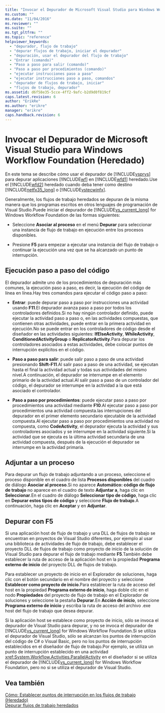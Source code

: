 ```yaml
---
title: "Invocar el Depurador de Microsoft Visual Studio para Windows Workflow Foundation (Heredado) | Microsoft Docs"
ms.custom: ""
ms.date: "11/04/2016"
ms.reviewer: ""
ms.suite: ""
ms.tgt_pltfrm: ""
ms.topic: "reference"
helpviewer_keywords: 
  - "depurador, flujo de trabajo"
  - "depurar flujos de trabajo, iniciar el depurador"
  - "depuración, usar el depurador del flujo de trabajo"
  - "Entrar (comando)"
  - "Paso a paso para salir (comando)"
  - "Paso a paso por procedimientos (comando)"
  - "ejecutar instrucciones paso a paso"
  - "ejecutar instrucciones paso a paso, comandos"
  - "depurador de flujos de trabajo, iniciar"
  - "flujos de trabajo, depurador"
ms.assetid: d6f58e35-5cce-4ff2-9afc-b2d9d0f819cf
caps.latest.revision: 6
author: "ErikRe"
ms.author: "erikre"
manager: "erikre"
caps.handback.revision: 6
---
```

# Invocar el Depurador de Microsoft Visual Studio para Windows Workflow Foundation (Heredado)
En este tema se describe cómo usar el depurador de [!INCLUDE[vsprvs](../code-quality/includes/vsprvs_md.md)] para depurar aplicaciones [!INCLUDE[wf](../workflow-designer/includes/wf_md.md)] en [!INCLUDE[wfd1](../workflow-designer/includes/wfd1_md.md)] heredado.Use el [!INCLUDE[wfd2](../workflow-designer/includes/wfd2_md.md)] heredado cuando deba tener como destino [!INCLUDE[netfx35_long](../workflow-designer/includes/netfx35_long_md.md)] o [!INCLUDE[vstecwinfx](../workflow-designer/includes/vstecwinfx_md.md)].  
  
 Generalmente, los flujos de trabajo heredados se depuran de la misma manera que los programas escritos en otros lenguajes de programación de Visual Studio.Puede iniciar el depurador de [!INCLUDE[vs_current_long](../misc/includes/vs_current_long_md.md)] for Windows Workflow Foundation de las formas siguientes:  
  
-   Seleccione **Asociar al proceso** en el menú **Depurar** para seleccionar una instancia de flujo de trabajo en ejecución entre los procesos disponibles.  
  
-   Presione **F5** para empezar a ejecutar una instancia del flujo de trabajo o continuar la ejecución una vez que se ha alcanzado un punto de interrupción.  
  
## Ejecución paso a paso del código  
 El depurador admite uno de los procedimientos de depuración más comunes, la ejecución paso a paso, es decir, la ejecución del código de línea en línea.Hay tres comandos para ejecutar el código paso a paso:  
  
-   **Entrar**: puede depurar paso a paso por instrucciones una actividad usando **F11**.El depurador avanza paso a paso por todos los controladores definidos.Si no hay ningún controlador definido, puede ejecutar la actividad paso a paso o, en las actividades compuestas, que contienen otras actividades, puede entrar en la primera actividad en ejecución.No se puede entrar en los controladores de código desde el diseñador en las actividades siguientes: **IfElseActivity**, **WhileActivity**, **ConditionedActivityGroup** o **ReplicatorActivity**.Para depurar los controladores asociados a estas actividades, debe colocar puntos de interrupción explícitos en el código.  
  
-   **Paso a paso para salir**: puede salir paso a paso de una actividad presionando **Shift\-F11**.Al salir paso a paso de una actividad, se ejecutan hasta el final la actividad actual y todas sus actividades del mismo nivel.A continuación, el depurador se interrumpe en el elemento primario de la actividad actual.Al salir paso a paso de un controlador del código, el depurador se interrumpe en la actividad a la que está asociado el controlador.  
  
-   **Paso a paso por procedimientos**: puede ejecutar paso a paso por procedimientos una actividad mediante **F10**.Al ejecutar paso a paso por procedimientos una actividad compuesta.las interrupciones del depurador en el primer elemento secundario ejecutable de la actividad compuesta.Al ejecutar paso a paso por procedimientos una actividad no compuesta, como **CodeActivity**, el depurador ejecuta la actividad y sus controladores asociados y se interrumpe en la actividad siguiente.Si la actividad que se ejecuta es la última actividad secundaria de una actividad compuesta, después de la ejecución el depurador se interrumpe en la actividad primaria.  
  
## Adjuntar a un proceso  
 Para depurar un flujo de trabajo adjuntando a un proceso, seleccione el proceso disponible en el cuadro de lista **Procesos disponibles** del cuadro de diálogo **Asociar al proceso**.Si no aparece **Automático: código de flujo de trabajo** no aparece en el cuadro de texto **Adjuntar a**, haga clic en **Seleccionar**.En el cuadro de diálogo **Seleccionar tipo de código**, haga clic en **Depurar estos tipos de código** y seleccione **Flujo de trabajo**.A continuación, haga clic en **Aceptar** y en **Adjuntar**.  
  
## Depurar con F5  
 Si una aplicación host de flujo de trabajo y una DLL de flujos de trabajo se encuentran en proyectos de Visual Studio diferentes, por ejemplo al usar una biblioteca de actividades de flujo de trabajo, debe establecer el proyecto DLL de flujos de trabajo como proyecto de inicio de la solución de Visual Studio para depurar el flujo de trabajo mediante **F5**.También debe establecer la ruta de acceso de la aplicación host en la propiedad **Programa externo de inicio** del proyecto DLL de flujos de trabajo.  
  
 Para establecer un proyecto de inicio en el Explorador de soluciones, haga clic con el botón secundario en el nombre del proyecto y seleccione **Establecer como proyecto de inicio**.Para establecer la ruta de acceso del host en la propiedad **Programa externo de inicio**, haga doble clic en el nodo **Propiedades** del proyecto de flujo de trabajo en el Explorador de soluciones y seleccione la pestaña **Depurar**.En **Acción de inicio**, seleccione **Programa externo de inicio** y escriba la ruta de acceso del archivo .exe host del flujo de trabajo que desea depurar.  
  
 Si la aplicación host se establece como proyecto de inicio, sólo se invoca el depurador de Visual Studio para depurar, y no se invoca el depurador de [!INCLUDE[vs_current_long](../misc/includes/vs_current_long_md.md)] for Windows Workflow Foundation.Si se utiliza el depurador de Visual Studio, sólo se alcanzan los puntos de interrupción del código de C\# o Visual Basic, pero no los puntos de interrupción establecidos en el diseñador de flujo de trabajo.Por ejemplo, se utiliza un punto de interrupción establecido en una actividad <xref:System.Workflow.Activities.ParallelActivity> en el diseñador si se utiliza el depurador de [!INCLUDE[vs_current_long](../misc/includes/vs_current_long_md.md)] for Windows Workflow Foundation, pero no si se utiliza el depurador de Visual Studio.  
  
## Vea también  
 [Cómo: Establecer puntos de interrupción en los flujos de trabajo \(Heredado\)](../workflow-designer/how-to-set-breakpoints-in-workflows-legacy.md)   
 [Depurar flujos de trabajo heredados](../workflow-designer/debugging-legacy-workflows.md)